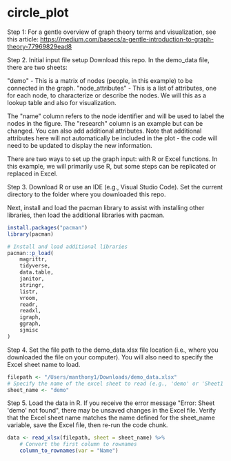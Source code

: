 # circle_plot

Step 1: For a gentle overview of graph theory terms and visualization, see this article: https://medium.com/basecs/a-gentle-introduction-to-graph-theory-77969829ead8

Step 2. Initial input file setup
Download this repo. In the demo_data file, there are two sheets:

"demo" - This is a matrix of nodes (people, in this example) to be connected in the graph.
"node_attributes" - This is a list of attributes, one for each node, to characterize or describe the nodes. We will this as a lookup table and also for visualization.

The "name" column refers to the node identifier and will be used to label the nodes in the figure. The "research" column is an example but can be changed. You can also add additional attributes. Note that additional attributes here will not automatically be included in the plot - the code will need to be updated to display the new information.

There are two ways to set up the graph input: with R or Excel functions. In this example, we will primarily use R, but some steps can be replicated or replaced in Excel.

Step 3. Download R or use an IDE (e.g., Visual Studio Code). Set the current directory to the folder where you downloaded this repo.

Next, install and load the pacman library to assist with installing other libraries, then load the additional libraries with pacman.

```r
install.packages("pacman")
library(pacman)

# Install and load additional libraries
pacman::p_load(
    magrittr,
    tidyverse,
    data.table,
    janitor,
    stringr,
    listr,
    vroom,
    readr,
    readxl,
    igraph,
    ggraph,
    sjmisc
)
```

Step 4. Set the file path to the demo_data.xlsx file location (i.e., where you downloaded the file on your computer). You will also need to specify the Excel sheet name to load.

```r
filepath <- "/Users/manthony1/Downloads/demo_data.xlsx"
# Specify the name of the excel sheet to read (e.g., 'demo' or 'Sheet1'). The sheet name must be enclosed in quotations. In this example, the first sheet is named "demo".
sheet_name <- "demo"
```

Step 5. Load the data in R.
If you receive the error message "Error: Sheet 'demo' not found", there may be unsaved changes in the Excel file. Verify that the Excel sheet name matches the name defined for the sheet_name variable, save the Excel file, then re-run the code chunk.

```r
data <- read_xlsx(filepath, sheet = sheet_name) %>%
    # Convert the first column to rownames
    column_to_rownames(var = "Name")
```
